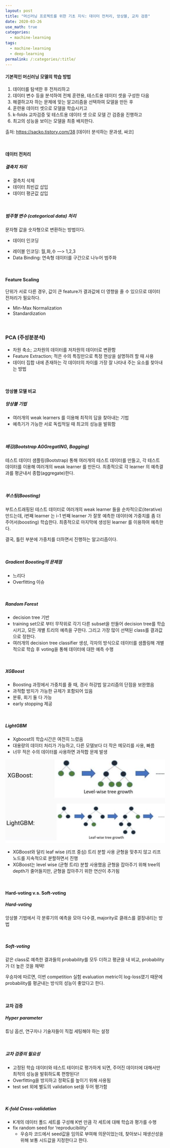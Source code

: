 ```yaml
---
layout: post
title: "머신러닝 프로젝트를 위한 기초 지식: 데이터 전처리, 앙상블, 교차 검증"
date: 2020-03-26
use_math: true
categories:
  - machine-learning
tags:
  - machine-learning
  - deep-learning
permalink: /:categories/:title/
---
```


<!-- {% include adsense.html %} -->

#### 기본적인 머신러닝 모델의 학습 방법
1. 데이터를 탐색한 후 전처리하고
2. 데이터 변수 등을 분석하여 전체 훈련용, 테스트용 데이터 셋을 구성한 다음
3. 해결하고자 하는 문제에 맞는 알고리즘을 선택하여 모델을 만든 후
4. 훈련용 데이터 셋으로 모델을 학습시키고
5. k-folds 교차검증 및 테스트용 데이터 셋 으로 모델 간 검증을 진행하고
6. 최고의 성능을 보이는 모델을 최종 배치한다.

출처: https://sacko.tistory.com/38 [데이터 분석하는 문과생, 싸코]

<br/>

#### 데이터 전처리
##### 결측치 처리
- 결측치 삭제
- 데이터 최빈값 삽입
- 데이터 평균값 삽입

<br/>

##### 범주형 변수 (categorical data) 처리
문자형 값을 숫자형으로 변환하는 방법이다.

* 데이터 인코딩
- 레이블 인코딩: 월,화,수 —> 1,2,3
- Data Binding: 연속형 데이터를 구간으로 나누어 범주화

<br/>

#### Feature Scaling
단위가 서로 다른 경우, 값이 큰 feature가 결과값에 더 영향을 줄 수 있으므로 데이터 전처리가 필요하다.

- Min-Max Normalization
- Standardization

<br/>

### PCA (주성분분석)
- 차원 축소; 고차원의 데이터를 저차원의 데이터로 변환함
- Feature Extraction; 적은 수의 특징만으로 특정 현상을 설명하려 할 때 사용
- 데이터 집합 내에 존재하는 각 데이터의 차이를 가장 잘 나타내 주는 요소를 찾아내는 방법

<br/>

#### 앙상블 모델 비교

##### 앙상블 기법
- 여러개의 weak learners 를 이용해 최적의 답을 찾아내는 기법
- 예측기가 가능한 서로 독립적일 때 최고의 성능을 발휘함

<br/>

##### 배깅(Bootstrap AGGregatING, Bagging)
테스트 데이터 샘플링(Bootstrap) 통해 여러개의 테스트 데이터를 만들고, 각 테스트 데이터를 이용해 여러개의 weak learner 를 만든다. 최종적으로 각 learner 의 예측결과를 평균내서 종합(aggregate)한다.

<br/>

##### 부스팅(Boosting)
부트스트래핑된 테스트 데이터로 여러개의 weak learner 들을 순차적으로(iterative) 만드는데, i번째 learner 는 i-1 번째 learner 가 잘못 예측한 데이터에 가중치를 좀 더 주어서(boosting) 학습한다. 최종적으로 마지막에 생성된 learner 를 이용하여 예측한다.

결국, 틀린 부분에 가중치를 더하면서 진행하는 알고리즘이다.

<br/>

##### Gradient Boosting의 문제점
- 느리다
- Overfitting 이슈

<br/>

##### Random Forest
- decision tree 기반
- training set으로 부터 무작위로 각기 다른 subset을 만들어 decision tree를 학습 시키고, 모든 개별 트리의 예측을 구한다. 그리고 가장 많이 선택된 class를 결과값으로 정한다.
- 여러개의 decision tree classifier 생성, 각자의 방식으로 데이터를 샘플링해 개별적으로 학습 후 voting을 통해 데이터에 대한 예측 수행

<br/>

##### XGBoost
- Boosting 과정에서 가중치를 줄 때, 경사 하강법 알고리즘의 단점을 보완했음
- 과적합 방지가 가능한 규제가 포함되어 있음
- 분류, 회기 둘 다 가능
- early stopping 제공

<br/>

##### LightGBM
- Xgboost의 학습시간은 여전히 느렸음
- 대용량의 데이터 처리가 가능하고, 다른 모델보다 더 작은 메모리를 사용, 빠름
- 너무 적은 수의 데이터를 사용하면 과적합 문제 발생

![Screen Shot 2020-03-26 at 5.35.36 PM](/assets/images/Screen%20Shot%202020-03-26%20at%205.35.36%20PM_w90s0ls0j.png)

- XGBoost와 달리 leaf wise (리프 중심) 트리 분할 사용
  균형을 맞추지 않고 리프 노드를 지속적으로 분할하면서 진행
- XGBoost는 level wise (균형 트리) 분할 사용했음
  균형을 잡아주기 위해 tree의 depth가 줄어들지만, 균형을 잡아주기 위한 연산이 추가됨

<br/>

#### Hard-voting v.s. Soft-voting

##### Hard-voting
앙상블 기법에서 각 분류기의 예측을 모아 다수결, majority로 클래스를 결정내리는 방법

<br/>

##### Soft-voting
같은 class로 예측한 결과들의 probability를 모두 더하고 평균을 내 비교, probability가 더 높은 것을 채택!

우승자에 따르면, 이번 competition 실험 evaluation metric이 log-loss였기 때문에 probability를 평균내는 방식의 성능이 좋았다고 한다.

<br/>

#### 교차 검증

##### Hyper parameter
튜닝 옵션, 연구자나 기술자들이 직접 세팅해야 하는 설정

<br/>

##### 교차 검증의 필요성
- 고정된 학습 데이터와 테스트 테이터로 평가하게 되면, 주어진 데이터에 대해서만 최적의 성능을 발휘하도록 편향된다!
- Overfitting을 방지하고 정확도를 높이기 위해 사용됨
- test set 외에 별도의 validation set을 두어 평가함

<br/>

##### K-fold Cross-validation
- K개의 데이터 폴드 세트를 구성해 K번 만큼 각 세트에 대해 학습과 평가를 수행
- fix random seed for ‘reproducibility’
  - 우승자 코드에서 seed값을 임의로 부여해 의문이었는데, 찾아보니 재생산성을 위해 보통 시드값을 지정한다고 한다.
